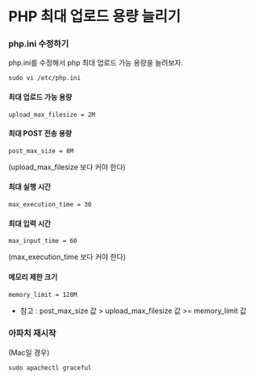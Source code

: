 # PHP 최대 업로드 용량 늘리기

### php.ini 수정하기

php.ini를 수정해서 php 최대 업로드 가능 용량을 늘려보자.

```
sudo vi /etc/php.ini
```

#### 최대 업로드 가능 용량

```
upload_max_filesize = 2M
```

#### 최대 POST 전송 용량

```
post_max_size = 8M
```
(upload_max_filesize 보다 커야 한다)


#### 최대 실행 시간

```
max_execution_time = 30
```

#### 최대 입력 시간

```
max_input_time = 60
```
(max_execution_time 보다 커야 한다)

#### 메모리 제한 크기

```
memory_limit = 128M
```

* 참고
: post_max_size 값 > upload_max_filesize 값 >= memory_limit 값 

### 아파치 재시작

(Mac일 경우)
```
sudo apachectl graceful
```